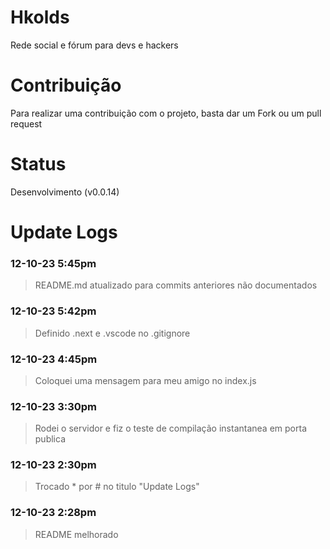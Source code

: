 # Hkolds #
Rede social e fórum para devs e hackers
# Contribuição #
Para realizar uma contribuição com o projeto, basta dar um Fork ou um pull request
# Status #
Desenvolvimento (v0.0.14)
# Update Logs #

### 12-10-23 5:45pm
> README.md atualizado para commits anteriores não documentados

### 12-10-23 5:42pm
> Definido .next e .vscode no .gitignore

### 12-10-23 4:45pm
> Coloquei uma mensagem para meu amigo no index.js

### 12-10-23 3:30pm
> Rodei o servidor e fiz o teste de compilação instantanea em porta publica

### 12-10-23 2:30pm
> Trocado * por # no titulo "Update Logs"

### 12-10-23 2:28pm
> README melhorado